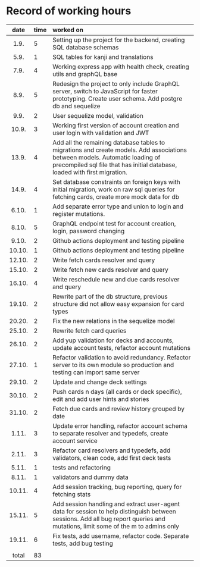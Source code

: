 # Record of working hours

| date | time | worked on  |
| :----:|:-----| :-----|
| 1.9. | 5 | Setting up the project for the backend, creating SQL database schemas |
| 5.9. | 1 | SQL tables for kanji and translations |
| 7.9. | 4 | Working express app with health check, creating utils and graphQL base |
| 8.9. | 5 | Redesign the project to only include GraphQL server, switch to JavaScript for faster prototyping. Create user schema. Add postgre db and sequelize |
| 9.9. | 2 | User sequelize model, validation |
| 10.9. | 3 | Working first version of account creation and user login with validation and JWT |
| 13.9. | 4 | Add all the remaining database tables to migrations and create models. Add associations between models. Automatic loading of precompiled sql file that has initial database, loaded with first migration. |
| 14.9. | 4 | Set database constraints on foreign keys with initial migration, work on raw sql queries for fetching cards, create more mock data for db |
| 6.10. | 1 | Add separate error type and union to login and register mutations. |
| 8.10. | 5 | GraphQL endpoint test for account creation, login, password changing |
| 9.10. | 2 | Github actions deployment and testing pipeline |
| 10.10. | 1 | Github actions deployment and testing pipeline |
| 12.10. | 2 | Write fetch cards resolver and query |
| 15.10. | 2 | Write fetch new cards resolver and query |
| 16.10. | 4 | Write reschedule new and due cards resolver and query  |
| 19.10. | 2 | Rewrite part of the db structure, previous structure did not allow easy expansion for card types |
| 20.20. | 2 | Fix the new relations in the sequelize model |
| 25.10. | 2 | Rewrite fetch card queries |
| 26.10. | 2 | Add yup validation for decks and accounts, update account tests, refactor account mutations |
| 27.10. | 1 | Refactor validation to avoid redundancy. Refactor server to its own module so production and testing can import same server |
| 29.10. | 2 | Update and change deck settings |
| 30.10. | 2 | Push cards n days (all cards or deck specific), edit and add user hints and stories |
| 31.10. | 2 | Fetch due cards and review history grouped by date |
| 1.11. | 3 | Update error handling, refactor account schema to separate resolver and typedefs, create account service |
| 2.11. | 3 | Refactor card resolvers and typedefs, add validators, clean code, add first deck tests |
| 5.11. | 1 | tests and refactoring |
| 8.11. | 1 | validators and dummy data |
| 10.11. | 4 | Add session tracking, bug reporting, query for fetching stats |
| 15.11. | 5 | Add session handling and extract user-agent data for session to help distinguish between sessions. Add all bug report queries and mutations, limit some of the m to admins only |
| 19.11. | 6 | Fix tests, add username, refactor code. Separate tests, add bug testing |
|  |  |  |
| total | 83 |  | 
